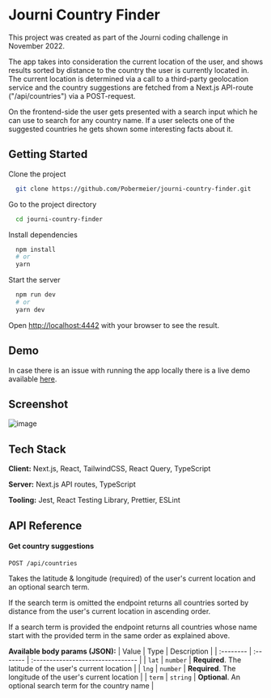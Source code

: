 
# Journi Country Finder

This project was created as part of the Journi coding challenge in November 2022.

The app takes into consideration the current location of the user, and shows results sorted by distance to the country the user is currently located in. 
The current location is determined via a call to a third-party geolocation service and the country suggestions are fetched from a Next.js API-route ("/api/countries") via a POST-request.

On the frontend-side the user gets presented with a search input which he can use to search for any country name.
If a user selects one of the suggested countries he gets shown some interesting facts about it.


## Getting Started

Clone the project

```bash
  git clone https://github.com/Pobermeier/journi-country-finder.git
```

Go to the project directory

```bash
  cd journi-country-finder
```

Install dependencies

```bash
  npm install
  # or
  yarn
```

Start the server

```bash
  npm run dev
  # or
  yarn dev
```

Open [http://localhost:4442](http://localhost:4442) with your browser to see the result.

## Demo

In case there is an issue with running the app locally there is a live demo available [here](https://journi-country-finder.vercel.app/).


## Screenshot

![image](https://user-images.githubusercontent.com/19672749/204149314-72c3f8a4-9a80-4fba-8880-1a301e59949b.png)

## Tech Stack

**Client:** Next.js, React, TailwindCSS, React Query, TypeScript

**Server:** Next.js API routes, TypeScript

**Tooling:** Jest, React Testing Library, Prettier, ESLint


## API Reference

#### Get country suggestions

```http
POST /api/countries
```
Takes the latitude & longitude (required) of the user's current location and an optional search term.

If the search term is omitted the endpoint returns all countries sorted by distance from the user's current location in ascending order.

If a search term is provided the endpoint returns all countries whose name start with the provided term in the same order as explained above.

__Available body params (JSON):__
| Value | Type     | Description                       |
| :-------- | :------- | :-------------------------------- |
| `lat`      | `number` | **Required**. The latitude of the user's current location |
| `lng`      | `number` | **Required**. The longitude of the user's current location |
| `term`      | `string` | **Optional**. An optional search term for the country name |
